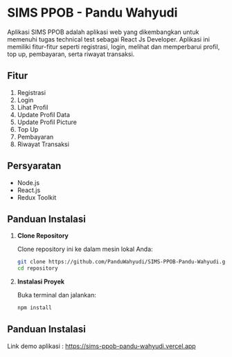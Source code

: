 # SIMS PPOB - Pandu Wahyudi

Aplikasi SIMS PPOB adalah aplikasi web yang dikembangkan untuk memenuhi tugas technical test sebagai React Js Developer. Aplikasi ini memiliki fitur-fitur seperti registrasi, login, melihat dan memperbarui profil, top up, pembayaran, serta riwayat transaksi.

## Fitur

1. Registrasi
2. Login
3. Lihat Profil
4. Update Profil Data
5. Update Profil Picture
6. Top Up
7. Pembayaran
8. Riwayat Transaksi

## Persyaratan

- Node.js
- React.js
- Redux Toolkit

## Panduan Instalasi

1. **Clone Repository**

   Clone repository ini ke dalam mesin lokal Anda:

   ```bash
   git clone https://github.com/PanduWahyudi/SIMS-PPOB-Pandu-Wahyudi.git
   cd repository

   ```

2. **Instalasi Proyek**

   Buka terminal dan jalankan:

   ```bash
   npm install
   ```

## Panduan Instalasi

Link demo aplikasi : https://sims-ppob-pandu-wahyudi.vercel.app
